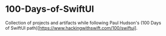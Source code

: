 # 100-Days-of-SwiftUI
Collection of projects and artifacts while following Paul Hudson's (100 Days of SwiftUI path)[https://www.hackingwithswift.com/100/swiftui].
